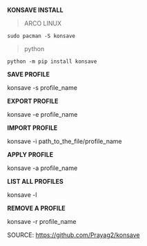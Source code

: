 **KONSAVE INSTALL**

> ARCO LINUX
```
sudo pacman -S konsave
```

> python
```
python -m pip install konsave
```

**SAVE PROFILE**

konsave -s profile_name

**EXPORT PROFILE**

konsave -e profile_name

**IMPORT PROFILE**

konsave -i path_to_the_file/profile_name

**APPLY PROFILE**

konsave -a profile_name


**LIST ALL PROFILES**

konsave -l

**REMOVE A PROFILE**

konsave -r profile_name

SOURCE: https://github.com/Prayag2/konsave
